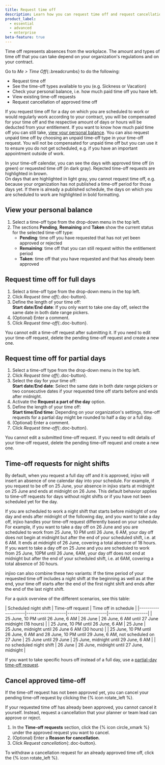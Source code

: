 ```yaml
---
title: Request time off
description: Learn how you can request time off and request cancellation of already approved time off in injixo Me.
product_label:
  - essential
  - advanced
  - enterprise
beta-feature: true
---
```


Time off represents absences from the workplace. The amount and types of time off that you can take depend on your organization's regulations and on your contract.

Go to _Me > Time Off_{:.breadcrumbs} to do the following:
- Request time off
- See the time-off types available to you (e.g. Sickness or Vacation)
- Check your personal balance, i.e. how much paid time off you have left.
- View existing time-off requests
- Request cancellation of approved time off

If you request time off for a day on which you are scheduled to work or would regularly work according to your contract, you will be compensated for your time off and the respective amount of days or hours will be deducted from your entitlement. If you want to know how much paid time off you can still take, [view your personal balance](#view-your-personal-balance). You can also request unpaid time off by choosing an unpaid time-off type in your time-off request. You will not be compensated for unpaid time off but you can use it to ensure you do not get scheduled, e.g. if you have an important appointment outside of work.

In your time-off calendar, you can see the days with approved time off (in green) or requested time off (in dark gray). Rejected time-off requests are highlighted in brown.<br>
On days that are highlighted in light gray, you cannot request time off, e.g. because your organization has not published a time-off period for those days yet.
If there is already a published schedule, the days on which you are scheduled to work are highlighted in bold formatting.

## View your personal balance

1. Select a time-off type from the drop-down menu in the top left. 
2. The sections **Pending**, **Remaining** and **Taken** show the current status for the selected time-off type:<br>
   - **Pending**: time off you have requested that has not yet been approved or rejected
   - **Remaining**: time off that you can still request within the entitlement period
   - **Taken**: time off that you have requested and that has already been approved

## Request time off for full days

1. Select a time-off type from the drop-down menu in the top left.
2. Click _Request time off_{:.doc-button}.
3. Define the length of your time off:<br>
**Start date**/**End date**: If you only want to take one day off, select the same date in both date range pickers.
4. (Optional) Enter a comment.
5. Click _Request time-off_{:.doc-button}.

You cannot edit a time-off request after submitting it. If you need to edit your time-off request, delete the pending time-off request and create a new one.

## Request time off for partial days

1. Select a time-off type from the drop-down menu in the top left.
2. Click _Request time off_{:.doc-button}.
3. Select the day for your time off:<br>
**Start date**/**End date**: Select the same date in both date range pickers or two consecutive dates if your requested time off starts before and ends after midnight.
4. Activate the **Request a part of the day** option.
5. Define the length of your time off:<br>
**Start time**/**End time**: Depending on your organization's settings, time-off requests for a partial day might be rounded to half a day or a full day.
6. (Optional) Enter a comment.
7. Click _Request time-off_{:.doc-button}.

You cannot edit a submitted time-off request. If you need to edit details of your time-off request, delete the pending time-off request and create a new one.

## Time-off requests for night shifts

By default, when you request a full day off and it is approved, injixo will insert an absence of one calendar day into your schedule. For example, if you request to be off on 25&nbsp;June, your absence in injixo starts at midnight on 25&nbsp;June and ends at midnight on 26&nbsp;June. This default behavior applies to time-off requests for days without night shifts or if you have not been scheduled yet for the day.

If you are scheduled to work a night shift that starts before midnight of one day and ends after midnight of the following day, and you want to take a day off, injixo handles your time-off request differently based on your schedule. For example, if you want to take a day off on 26&nbsp;June and you are scheduled to work from 25&nbsp;June, 10&nbsp;PM until 26&nbsp;June, 6&nbsp;AM, your day off does not begin at midnight but after the end of your scheduled shift, i.e. at 6&nbsp;AM. It ends at midnight of 26&nbsp;June, covering a total absence of 18&nbsp;hours.
If you want to take a day off on 25&nbsp;June and you are scheduled to work from 25&nbsp;June, 10PM until 26&nbsp;June, 6AM, your day off does not end at midnight but after the end of your scheduled shift, i.e. at 6AM, covering a total absence of 30&nbsp;hours.

injixo can also combine these two variants: If the time period of your requested time off includes a night shift at the beginning as well as at the end, your time off starts after the end of the first night shift and ends after the end of the last night shift.

For a quick overview of the different scenarios, see this table:

| Scheduled night shift | Time-off request |   Time off in schedule |
|--------------------|--------------------|--------------------|--------------------|
| 25&nbsp;June, 10&nbsp;PM until 26&nbsp;June, 6&nbsp;AM | 26&nbsp;June | 26&nbsp;June, 6&nbsp;AM until 27&nbsp;June midnight (18&nbsp;hours) |
| 25&nbsp;June, 10&nbsp;PM until 26&nbsp;June, 6&nbsp;AM | 25&nbsp;June | 25&nbsp;June, midnight until 26&nbsp;June 6&nbsp;AM (30&nbsp;hours) |
| 25&nbsp;June, 10&nbsp;PM until 26&nbsp;June, 6&nbsp;AM and 28&nbsp;June, 10&nbsp;PM until 29&nbsp;June, 6&nbsp;AM, not scheduled on 27&nbsp;June | 25&nbsp;June until 29&nbsp;June | 25&nbsp;June, midnight until 29&nbsp;June, 6&nbsp;AM |
| no scheduled night shift | 26&nbsp;June |  26&nbsp;June, midnight until 27&nbsp;June, midnight |

If you want to take specific hours off instead of a full day, use a [partial-day time-off request](#request-time-off-for-partial-days).

## Cancel approved time-off

If the time-off request has not been approved yet, you can cancel your pending time-off request by clicking the {% icon rotate_left %}.

If your requested time off has already been approved, you cannot cancel it yourself. Instead, request a cancellation that your planner or team lead can approve or reject.

1. In the **Time-off requests** section, click the {% icon circle_xmark %} under the approved request you want to cancel.
2. (Optional) Enter a **Reason for cancellation**.
3. Click _Request cancellation_{:.doc-button}.

To withdraw a cancellation request for an already approved time off, click the {% icon rotate_left %}.

